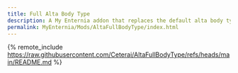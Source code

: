 ```yaml
---
title: Full Alta Body Type
description: A My Enternia addon that replaces the default alta body type with a more curvy one, which has no reflection on clothing sprites, only body. Hope you enjoy!
permalink: MyEnternia/Mods/AltaFullBodyType/index.html
---
```


{% remote_include https://raw.githubusercontent.com/Ceterai/AltaFullBodyType/refs/heads/main/README.md %}
